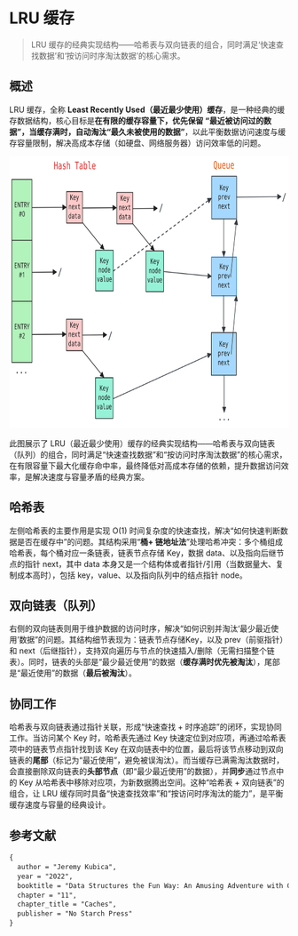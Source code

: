 # LRU 缓存

> LRU 缓存的经典实现结构——哈希表与双向链表的组合，同时满足‘快速查找数据’和‘按访问时序淘汰数据’的核心需求。

## 概述

LRU 缓存，全称 **Least Recently Used（最近最少使用）缓存**，是一种经典的缓存数据结构，核心目标是**在有限的缓存容量下，优先保留 “最近被访问过的数据”，当缓存满时，自动淘汰“最久未被使用的数据”**，以此平衡数据访问速度与缓存容量限制，解决高成本存储（如硬盘、网络服务器）访问效率低的问题。

<div align="center">
  <img src="assets/LRU.svg" height="490">
</div>

此图展示了 LRU（最近最少使用）缓存的经典实现结构——哈希表与双向链表（队列）的组合，同时满足“快速查找数据”和“按访问时序淘汰数据”的核心需求，在有限容量下最大化缓存命中率，最终降低对高成本存储的依赖，提升数据访问效率，是解决速度与容量矛盾的经典方案。

## 哈希表

左侧哈希表的主要作用是实现 O(1) 时间复杂度的快速查找，解决“如何快速判断数据是否在缓存中”的问题。其结构采用“**桶+ 链地址法**”处理哈希冲突：多个桶组成哈希表，每个桶对应一条链表，链表节点存储 Key，数据 data、以及指向后继节点的指针 next，其中 data 本身又是一个结构体或者指针/引用（当数据量大、复制成本高时），包括 key，value、以及指向队列中的结点指针 node。

## 双向链表（队列）

右侧的双向链表则用于维护数据的访问时序，解决“如何识别并淘汰‘最少最近使用’数据”的问题。其结构细节表现为：链表节点存储Key，以及 prev（前驱指针）和 next（后继指针），支持双向遍历与节点的快速插入/删除（无需扫描整个链表）。同时，链表的头部是“最少最近使用”的数据（**缓存满时优先被淘汰**），尾部是“最近使用”的数据（**最后被淘汰**）。

## 协同工作

哈希表与双向链表通过指针关联，形成“快速查找 + 时序追踪”的闭环，实现协同工作。当访问某个 Key 时，哈希表先通过 Key 快速定位到对应项，再通过哈希表项中的链表节点指针找到该 Key 在双向链表中的位置，最后将该节点移动到双向链表的**尾部**（标记为“最近使用”，避免被误淘汰）。而当缓存已满需淘汰数据时，会直接删除双向链表的**头部节点**（即“最少最近使用”的数据），并**同步**通过节点中的 Key 从哈希表中移除对应项，为新数据腾出空间。这种“哈希表 + 双向链表”的组合，让 LRU 缓存同时具备“快速查找效率”和“按访问时序淘汰的能力”，是平衡缓存速度与容量的经典设计。

## 参考文献

```tex
{
  author = "Jeremy Kubica",
  year = "2022",
  booktitle = "Data Structures the Fun Way: An Amusing Adventure with Coffee-Filled Examples",
  chapter = "11",
  chapter_title = "Caches",
  publisher = "No Starch Press"
}
```

